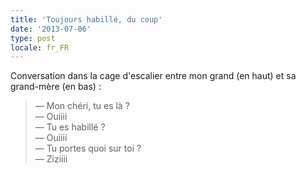 ```yaml
---
title: 'Toujours habillé, du coup'
date: '2013-07-06'
type: post
locale: fr_FR
---
```


Conversation dans la cage d'escalier entre mon grand (en haut) et sa grand-mère (en bas) :

> — Mon chéri, tu es là ?  
> — Ouiiii  
> — Tu es habillé ?  
> — Ouiiii  
> — Tu portes quoi sur toi ?  
> — Ziziiii

